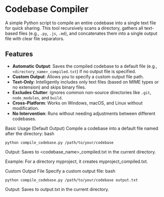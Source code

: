 # Codebase Compiler

A simple Python script to compile an entire codebase into a single text file for quick sharing. This tool recursively scans a directory, gathers all text-based files (e.g., `.py`, `.js`, `.md`), and concatenates them into a single output file with clear file separators.

## Features
- **Automatic Output**: Saves the compiled codebase to a default file (e.g., `<directory_name>_compiled.txt`) if no output file is specified.
- **Custom Output**: Allows you to specify a custom output file path.
- **Text-Only**: Intelligently includes only text files (based on MIME types or no extension) and skips binary files.
- **Excludes Clutter**: Ignores common non-source directories like `.git`, `node_modules`, and `build`.
- **Cross-Platform**: Works on Windows, macOS, and Linux without modification.
- **No Intervention**: Runs without needing adjustments between different codebases.

Basic Usage (Default Output)
Compile a codebase into a default file named after the directory:
bash
```
python compile_codebase.py /path/to/your/codebase
```
Output: Saves to <codebase_name>_compiled.txt in the current directory.

Example: For a directory myproject, it creates myproject_compiled.txt.

Custom Output File
Specify a custom output file:
bash
```
python compile_codebase.py /path/to/your/codebase output.txt
```
Output: Saves to output.txt in the current directory.

